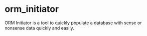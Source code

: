 orm_initiator
=============

ORM Initiator is a tool to quickly populate a database with sense or nonsense data quickly and easily.
